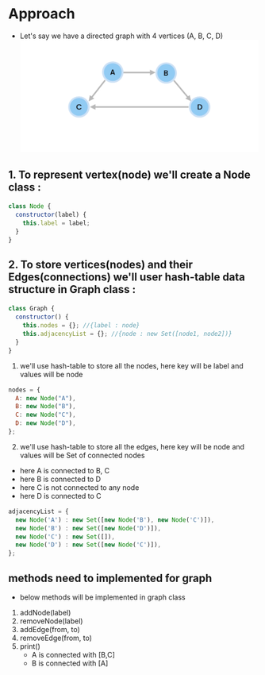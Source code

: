 # Approach

- Let's say we have a directed graph with 4 vertices (A, B, C, D)
  ![](./screenshots/directed-graph.png)

## 1. To represent vertex(node) we'll create a Node class :

```js
class Node {
  constructor(label) {
    this.label = label;
  }
}
```

## 2. To store vertices(nodes) and their Edges(connections) we'll user hash-table data structure in Graph class :

```js
class Graph {
  constructor() {
    this.nodes = {}; //{label : node}
    this.adjacencyList = {}; //{node : new Set([node1, node2])}
  }
}
```

1. we'll use hash-table to store all the nodes, here key will be label and values will be node

```js
nodes = {
  A: new Node("A"),
  B: new Node("B"),
  C: new Node("C"),
  D: new Node("D"),
};
```

2. we'll use hash-table to store all the edges, here key will be node and values will be Set of connected nodes

- here A is connected to B, C
- here B is connected to D
- here C is not connected to any node
- here D is connected to C

```js
adjacencyList = {
  new Node('A') : new Set([new Node('B'), new Node('C')]),
  new Node('B') : new Set([new Node('D')]),
  new Node('C') : new Set([]),
  new Node('D') : new Set([new Node('C')]),
};
```

## methods need to implemented for graph

- below methods will be implemented in graph class

1.  addNode(label)
2.  removeNode(label)
3.  addEdge(from, to)
4.  removeEdge(from, to)
5.  print()
    - A is connected with [B,C]
    - B is connected with [A]
